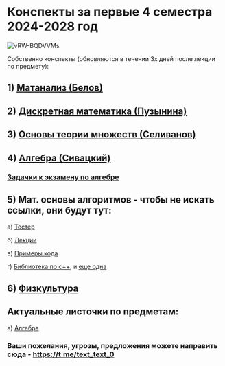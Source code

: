 # Конспекты за первые 4 семестра 2024-2028 год
![vRW-BQDVVMs](https://github.com/user-attachments/assets/9ebe1081-d2ff-4129-98f5-816c3dca3ed6)


Собственно конспекты (обновляются в течении 3х дней после лекции по предмету):
## 1) [Матанализ (Белов)](https://github.com/MCS-Latex-profile/conspects/blob/main/Matan.pdf)
## 2) [Дискретная математика (Пузынина)]([https://github.com/MCS-Latex-profile/conspects/blob/main/Discr_math.pdf](https://github.com/MCS-Latex-profile/conspects/blob/main/%D0%94%D0%B8%D1%81%D0%BA%D1%80%D0%B5%D1%82%D0%BD%D0%B0%D1%8F%20%D0%BC%D0%B0%D1%82%D0%B5%D0%BC%D0%B0%D1%82%D0%B8%D0%BA%D0%B0%20%D0%BB%D0%B5%D0%BA%D1%86%D0%B8%D0%B8%20(1).pdf))
## 3) [Основы теории множеств (Селиванов)](https://github.com/vseliv/Sets-2024-1)
## 4) [Алгебра (Сивацкий)](https://github.com/MCS-Latex-profile/conspects/blob/main/%D0%9A%D0%BE%D0%BD%D1%81%D0%BF%D0%B5%D0%BA%D1%82_%D0%BF%D0%BE_%D0%B0%D0%BB%D0%B3%D0%B5%D0%B1%D1%80%D0%B5.pdf)

### [Задачки к экзамену по алгебре](https://github.com/MCS-Latex-profile/conspects/blob/main/Algebra_tasks.pdf)

## 5) Мат. основы алгоритмов - чтобы не искать ссылки, они будут тут: 

  а) [Тестер](https://tsweb.ru/t/)
  
  б) [Лекции](https://tsweb.ru/spbsu/bachelor-2024/)

  в) [Примеры кода](https://tsweb.ru/spbsu/bachelor-2024/240917_b24/)

  г) [Библиотека по с++](https://en.cppreference.com/w/cpp/algorithm), и [еще одна](https://www.cplusplus.com/reference/algorithm/) 

## 6) [Физкультура](https://timetable.spbu.ru/Events/PhysTraining)
## Актуальные листочки по предметам:
a) [Алгебра](https://github.com/MCS-Latex-profile/conspects/blob/main/24-09rings.pdf)
### Ваши пожелания, угрозы, предложения можете направить сюда - https://t.me/text_text_0
